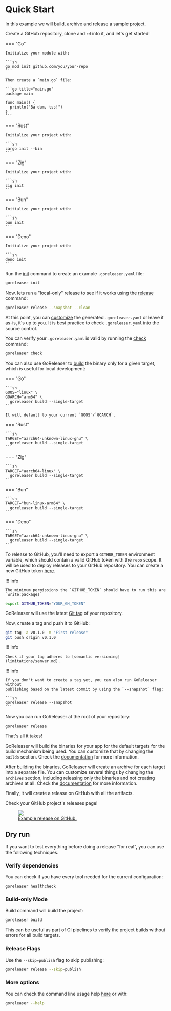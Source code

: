 # Quick Start

In this example we will build, archive and release a sample project.

Create a GitHub repository, clone and `cd` into it, and let's get started!

=== "Go"

    Initialize your module with:

    ```sh
    go mod init github.com/you/your-repo
    ```

    Then create a `main.go` file:

    ```go title="main.go"
    package main

    func main() {
      println("Ba dum, tss!")
    }
    ```

=== "Rust"

    Initialize your project with:

    ```sh
    cargo init --bin
    ```

=== "Zig"

    Initialize your project with:

    ```sh
    zig init
    ```

=== "Bun"

    Initialize your project with:

    ```sh
    bun init
    ```

=== "Deno"

    Initialize your project with:

    ```sh
    deno init
    ```

Run the [init](cmd/goreleaser_init.md) command to create an example `.goreleaser.yaml` file:

```sh
goreleaser init
```

Now, lets run a "local-only" release to see if it works using the [release](cmd/goreleaser_release.md) command:

```sh
goreleaser release --snapshot --clean
```

At this point, you can [customize](customization/index.md) the generated `.goreleaser.yaml` or leave it as-is, it's up to you.
It is best practice to check `.goreleaser.yaml` into the source control.

You can verify your `.goreleaser.yaml` is valid by running the [check](cmd/goreleaser_check.md) command:

```sh
goreleaser check
```

You can also use GoReleaser to [build](cmd/goreleaser_build.md) the binary only for a given target, which is useful for local development:

=== "Go"

    ```sh
    GOOS="linux" \
    GOARCH="arm64" \
      goreleaser build --single-target
    ```

    It will default to your current `GOOS`/`GOARCH`.

=== "Rust"

    ```sh
    TARGET="aarch64-unknown-linux-gnu" \
      goreleaser build --single-target
    ```

=== "Zig"

    ```sh
    TARGET="aarch64-linux" \
      goreleaser build --single-target
    ```

=== "Bun"

    ```sh
    TARGET="bun-linux-arm64" \
      goreleaser build --single-target
    ```

=== "Deno"

    ```sh
    TARGET="aarch64-unknown-linux-gnu" \
      goreleaser build --single-target
    ```

To release to GitHub, you'll need to export a `GITHUB_TOKEN` environment variable, which should contain a valid GitHub token with the `repo` scope.
It will be used to deploy releases to your GitHub repository.
You can create a new GitHub token [here](https://github.com/settings/tokens/new?scopes=repo,write:packages).

!!! info

    The minimum permissions the `GITHUB_TOKEN` should have to run this are `write:packages`

```sh
export GITHUB_TOKEN="YOUR_GH_TOKEN"
```

GoReleaser will use the latest [Git tag](https://git-scm.com/book/en/v2/Git-Basics-Tagging) of your repository.

Now, create a tag and push it to GitHub:

```sh
git tag -a v0.1.0 -m "First release"
git push origin v0.1.0
```

!!! info

    Check if your tag adheres to [semantic versioning](limitations/semver.md).

!!! info

    If you don't want to create a tag yet, you can also run GoReleaser without
    publishing based on the latest commit by using the `--snapshot` flag:

    ```sh
    goreleaser release --snapshot
    ```

Now you can run GoReleaser at the root of your repository:

```sh
goreleaser release
```

That's all it takes!

GoReleaser will build the binaries for your app for the default targets for the
build mechanism being used.
You can customize that by changing the `builds` section.
Check the [documentation](customization/builds/index.md) for more information.

After building the binaries, GoReleaser will create an archive for each target into a separate file.
You can customize several things by changing the `archives` section, including releasing only the binaries and not creating archives at all.
Check the [documentation](customization/archive.md) for more information.

Finally, it will create a release on GitHub with all the artifacts.

Check your GitHub project's releases page!

<a href="https://github.com/goreleaser/example/releases">
  <figure>
    <img src="https://img.carlosbecker.dev/goreleaser-github.png"/>
    <figcaption>Example release on GitHub.</figcaption>
  </figure>
</a>

## Dry run

If you want to test everything before doing a release "for real", you can
use the following techniques.

### Verify dependencies

You can check if you have every tool needed for the current configuration:

```sh
goreleaser healthcheck
```

### Build-only Mode

Build command will build the project:

```sh
goreleaser build
```

This can be useful as part of CI pipelines to verify the project builds
without errors for all build targets.

### Release Flags

Use the `--skip=publish` flag to skip publishing:

```sh
goreleaser release --skip=publish
```

### More options

You can check the command line usage help [here](./cmd/goreleaser.md) or with:

```sh
goreleaser --help
```
